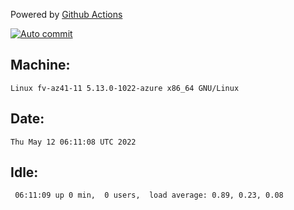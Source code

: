 Powered by [Github Actions](https://github.com/features/actions)

[![Auto commit](https://github.com/gyfary/workstation/workflows/Auto%20commit/badge.svg)](https://github.com/gyfary/workstation/actions?query=workflow%3A%22Auto+commit%22)

## Machine:
```
Linux fv-az41-11 5.13.0-1022-azure x86_64 GNU/Linux
```
## Date:
```
Thu May 12 06:11:08 UTC 2022
```
## Idle:
```
 06:11:09 up 0 min,  0 users,  load average: 0.89, 0.23, 0.08
```
